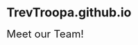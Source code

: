 # TrevTroopa.github.io
<html>
<head>
    <font size=5>Meet our Team!</font>
    <title>Meet our Team!</title>
</head>
<body>
  <size>
</body>
</html>
